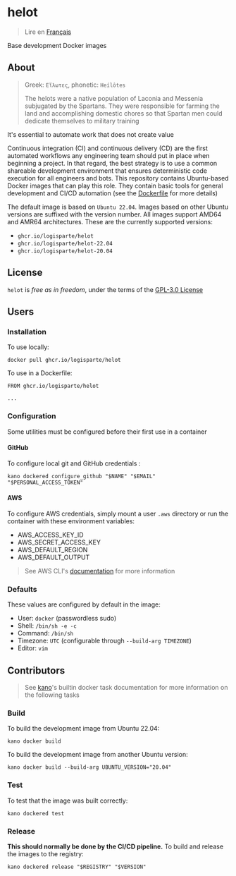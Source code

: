 # helot

> Lire en [Français](/docs/README.fr.md)

Base development Docker images

## About

> Greek: `Εἵλωτες`, phonetic: `Heílôtes`
>
> The helots were a native population of Laconia and Messenia subjugated by the Spartans. They
> were responsible for farming the land and accomplishing domestic chores so that Spartan men
> could dedicate themselves to military training

It's essential to automate work that does not create value

Continuous integration (CI) and continuous delivery (CD) are the first automated workflows any
engineering team should put in place when beginning a project. In that regard, the best strategy
is to use a common shareable development environment that ensures deterministic code execution
for all engineers and bots. This repository contains Ubuntu-based Docker images that can play
this role. They contain basic tools for general development and CI/CD automation (see the
[Dockerfile](/.kano/Dockerfile) for more details)

The default image is based on `Ubuntu 22.04`. Images based on other Ubuntu versions are
suffixed with the version number. All images support AMD64 and AMR64 architectures. These are
the currently supported versions:

- `ghcr.io/logisparte/helot`
- `ghcr.io/logisparte/helot-22.04`
- `ghcr.io/logisparte/helot-20.04`

## License

`helot` is _free as in freedom_, under the terms of the [GPL-3.0 License](/LICENSE)

## Users

### Installation

To use locally:

```shell
docker pull ghcr.io/logisparte/helot
```

To use in a Dockerfile:

```docker
FROM ghcr.io/logisparte/helot

...
```

### Configuration

Some utilities must be configured before their first use in a container

#### GitHub

To configure local git and GitHub credentials :

```shell
kano dockered configure_github "$NAME" "$EMAIL" "$PERSONAL_ACCESS_TOKEN"
```

#### AWS

To configure AWS credentials, simply mount a user `.aws` directory or run the container with
these environment variables:

- AWS_ACCESS_KEY_ID
- AWS_SECRET_ACCESS_KEY
- AWS_DEFAULT_REGION
- AWS_DEFAULT_OUTPUT

> See AWS CLI's
> [documentation](https://docs.aws.amazon.com/cli/latest/userguide/cli-configure-files.html) for
> more information

### Defaults

These values are configured by default in the image:

- User: `docker` (passwordless sudo)
- Shell: `/bin/sh -e -c`
- Command: `/bin/sh`
- Timezone: `UTC` (configurable through `--build-arg TIMEZONE`)
- Editor: `vim`

## Contributors

> See [kano](https://github.com/logisparte/kano)'s builtin docker task documentation for more
> information on the following tasks

### Build

To build the development image from Ubuntu 22.04:

```shell
kano docker build
```

To build the development image from another Ubuntu version:

```shell
kano docker build --build-arg UBUNTU_VERSION="20.04"
```

### Test

To test that the image was built correctly:

```shell
kano dockered test
```

### Release

**This should normally be done by the CI/CD pipeline.** To build and release the images to the
registry:

```shell
kano dockered release "$REGISTRY" "$VERSION"
```
